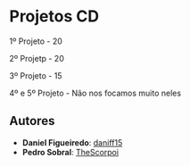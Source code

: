 # Projetos CD

1º Projeto - 20

2º Projetp - 20

3º Projeto - 15

4º e 5º Projeto - Não nos focamos muito neles

## Autores
* **Daniel Figueiredo**: [daniff15](https://github.com/daniff15)
* **Pedro Sobral**: [TheScorpoi](https://github.com/TheScorpoi)
